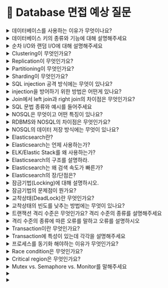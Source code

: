 # 💾 Database 면접 예상 질문


<details>
<summary>데이터베이스를 사용하는 이유가 무엇이나요?</summary>

데이터베이스를 사용하기 전에는 파일 시스템을 이용하여 데이터 관리를 했습니다. 

파일 시스템은 응용 프로그램마다 하나의 독립된 데이터 파일을 사용합니다. 그렇기 때문에 한 시스템 내에 데이터가 중복 저장되는 문제가 발생합니다. 또한 응용 프로그램과 데이터 파일의 상호 의존 관계를 갖기 때문에 데이터 파일의 구조가 변경되면 응용 프로그램의 구조 또한 변경해야합니다.

한 시스템에 데이터가 중복 저장되는 파일 시스템은 여러 문제를 야기하는데요. 먼저 하나의 사실만을 나타내도록 일관성을 유지하기 어렵습니다. 그리고 중복 데이터들에 같은 수준의 보안을 유지하기 힘듭니다. 또한 하나의 데이터 파일을 여러 응용 프로그램이 사용하는 상황에서 한 응용 프로그램이 해당 데이터 파일을 사용하고 있다면, 다른 프로그램은 접근하지 못합니다.

위와 같은 파일 시스템의 문제로 여러 응용 프로그램이 특정 데이터를 공유하고, 최소한의 중복으로 저장된 데이터의 집합인 “데이터베이스”가 등장했습니다.

</details>



<details>
<summary>데이터베이스 키의 종류와 기능에 대해 설명해주세요</summary>

데이터베이스에서 키란 검색이나 정렬시에 튜플을 구분할 수 있는 어트리뷰트입니다.

키의 종류에는 슈퍼키, 후보키, 기본키, 대체키, 복합키, 외래키가 있습니다.

1. 슈퍼키는 유일성을 만족하는 어트리뷰트입니다. 유일성을 가진 어트리뷰트는 모든 레코드에서 중복된 값이 없는 어트리뷰트입니다.
2. 후보키는 유일성과 최소성을 만족하는 어트리뷰트입니다. 최소한의 어트리뷰트들로 레코드를 유일하게 구별할 수 있는 속성을 최소성이라고 합니다.
3. 기본키는 유일성과 최소성을 가지며 NULL 값을 가지지 못하는 어트리뷰트입니다. 후보키 가운데 선택된 어트리뷰트라고 할 수 있습니다.
4. 대체키는 후보키 중에서 기본키로 선택된 것들을 제외한 모든 키를 말합니다.
5. 복합키는 한 개 이상의 속성을 포함하는 키를 말합니다.
6. 외래키는 한 테이블에서 다른 테이블의 레코드(튜플)을 참조하기 위해 사용되는 키입니다.

[정리]

- 슈퍼키 = 유일성 만족하는 키
    - 후보키 = 슈퍼키 + 최소성 만족하는 키
        - 기본키 = 후보키 중 선택된 키 = 유일성 + 최소성 + not null = 특정 레코드 구분가능
            - 대체키 = 후보키 - 기본키 = 나머지 키들
- 복합키 = 1 이상의 속성으로 이뤄진 키 = {속성1, .. }
- 외래키 = 다른 테이블의 레코드를 참조하는 키

</details>



<details>
<summary>순차 I/O와 랜덤 I/O에 대해 설명해주세요</summary>

순차 io 란 물리적으로 인접한 데이터를 차례대로 읽는 방식입니다. 따라서 랜덤 io에 비해 큰 처리량을 갖습니다. 순차 io 방식으로 원하는 데이터를 찾기 위해선 full scan을 해야합니다.

랜덤 io란 디스크의 여러 부분에 흩어져 있는 데이터를 읽는 방식입니다. 인접하지 않는 데이터를 읽기 때문에 디스크 헤드가 무작위로 움직입니다. 이는 결국 성능 저하를 야기합니다.

서버 기반의 환경에서는 모든 io를 순차 io로 수행하는것이 불가능합니다. 따라서 하나의 디스크에 여러 데이터를 저장하는 것 보다 여러 디스크에 적은 데이터를 매핑하여 랜덤 엑세스가 최소화 되도록 하는 대응 방식이 있습니다.

</details>

<details>
<summary>Clustering이 무엇인가요?</summary>

데이터베이스 서버에 문제가 발생할 경우에 대비하기 위해 데이터베이스 서버를 여러대로 나누는 기법입니다.

1. active - active 방식으로 여러 대로 나누는 서버를 동작 상태로 두는 방식이 있습니다.
    
    이 방식은 무중단 서비스를 제공할 수 있습니다. 또한 서버 2대가 운영되기 때문에 리소스를 많이 사용하지만 성능적인 측면에 이득이 있습니다. 
    
    하지만 여러 서버가 하나의 저장소에 접근하기 때문에 병목현상이 발생한다는 문제가 있습니다.
    
2. active -standby 방식이 있습니다.
    
    하나의 서버만 운용하고 나머지는 standby로 두는 방식입니다.
    
    따라서 active-active 방식에서 나타나는 병목 현상이 없지만, standby에서 active로 전환하는데 시간이 오래 걸린다는 단점이 있습니다.
    

</details>


<details>
<summary>Replication이 무엇인가요?</summary>

저장된 데이터 손실문제를 해결하기 위해 여러 데이터베이스에 원본 데이터를 복제하는 기법입니다.

원본 데이터를 저장하는 데이터베이스를 primary db라 칭하고 복제 데이터를 백업할 용도의 데이터를 secondary db라고 합니다.

사용자가 crud 요청을 primary db로 보내면 변경된 데이터를 secondary db에 동기화하면서 데이터 일관성을 유지합니다.

또한 secondary db는 백업용도 외에 조회 용도로도 사용할 수 있기 때문에 부하를 분산시킬 수 있습니다.

replication 을 사용하는 이유는

1. 데이터 유실을 막기 위해 사용합니다
2. 또한 primary db가 문제가 생길 경우, secondary db가 그 역할을 대신할 수 있기 때문에 장애 대응을 할 수 있습니다.
3. 여러대의 데이터베이스를 사용하기 때문에 물리적인 거리 차이로 인한 응답 지연 시간을 줄일 수 있습니다.

replication은 primary db에서 secondary db로 데이터를 동기화하는 작업이 필요합니다. 이 때 걸리는 시간을 replication lag이라고 칭합니다.

replica가 많으면 replication lag 시간이 길어지기 때문에, 시간차로 primary db와 secondary db에 동일 데이터를 조회할 경우 결과가 상이할 수 있기 때문에 데이터 일관성을 100% 지키지 못합니다.

</details>


<details>
<summary>Partitioning이 무엇인가요?</summary>

하나의 큰 테이블을 파티션이라는 작은 단위로 나누는 기법입니다.

데이터의 규모가 커지면서 하나의 데이터베이스에 용량이 큰 테이블이 존재하면 성능 이슈가 발생합니다. 이에 대응하기 위해 큰 테이블을 작은 테이블로 작게 쪼개는 파티셔닝 기법이 등장했습니다.

파티셔닝을 하면, full scan 시 탐색 범위를 줄여 성능을 향상시킬 수있습니다.

또한 테이블을 물리적으로 쪼개기 때문에 전체 데이터의 훼손 가능성을 줄여줍니다.

다만 join연산에 대한 비용이 증가한다는 단점이 있습니다.

파티셔닝에는 vertical partitioning, horizontal partitioning 이 있습니다.

1. 수직 파티셔닝이란 용량이 큰 데이터나 민감한 데이터를 담는 attritbute를 독립적인 테이블로 나누는 작업입니다.
2. 수평 파티셔닝이란 스키마가 동일한 테이블을 나누어 저장하는 것을 말합니다. 즉, 스키마가 동일한 테이블이 두개 생기는 것입니다. 이는 sharding과 동일한 개념으로 여길 수 있습니다.

</details>


<details>
<summary>Sharding이 무엇인가요?</summary>

테이블을 행 단위로 나누어서 여러 샤드에 저장하는 방식입니다. 샤드란 샤딩을 통해 나누어진 블록 구간을 말합니다.

이후에 샤드 키를 통해 샤드를 선택하여 데이터를 저장합니다.

샤드를 선택하는 방식은 hash sharding, dynamic sharding, entity group이 있습니다.

해시 샤딩은 해시 함수를 이용하여 데이터를 저장할 샤드를 고르는 방식입니다. 구현이 쉽지만 샤드를 확장할 경우 바람직하지 않는 방법입니다. (해시 함수가 변하여 기존 방식과 다른 저장 방식을 갖게 됩니다)

해시 샤딩의 확장성 문제를 해결하기 위해 다이나믹 샤딩 방식이 등장했습니다. locator service라는 테이블 정보 기반으로 샤드 키를 결정하기 때문에 샤드 확장에 문제가 없습니다. 

다만 locator service가 유실되면 샤드를 고르는데 문제가 발생합니다.

이 두 샤딩 방식은 key-value 쌍의 데이터를 저장하는 NoSQL 데이터베이스에 적합합니다.

데이터간에 관계를 맺는 관계형 데이터베이스에 적합한 샤딩 방식에는 엔티티 그룹이 있습니다. 하나의 샤드 속에 연관된 데이터만 모아두기 때문에 쿼리가 효율적이지만 다른 샤드 내의 엔티티와 연관된 데이터를 조회할 경우 비효율적입니다.

</details>

<details>
<summary>SQL injection 공격 방식에는 무엇이 있나요?</summary>
sql injection 공격 방식에는 두 가지가 존재합니다. 첫 번째는 인증 우회 두 번째는 데이터 노출이 있습니다.

인증 우회는 쿼리를 요청할 때 특정 조건문을 항상 true로 반환하게 쿼리문을 조작하여 보내서 비정상적인 동작을 하도록 조작하는 공격방식입니다.

데이터 노출은 시스템에서 발생하는 에러 메시지를 이용해 공격하는 방법이다. 보통 에러는 개발자가 버그를 수정하는 면에서 도움을 받을 수 있는 존재인데, 해커들은 이를 역이용해 악의적인 구문을 삽입하여 에러를 유발시킨다.

</details>


<details>
<summary>injection을 방어하기 위한 방법은 어떤게 있나요?</summary>

첫 번째로 input값을 받을 시에 특수문자 검사를 진행하는 것 입니다. 로그인 시에 검증 로직을 추가하여 특수문자가 포함되어 있을 시에 요청을 거부하는 방식입니다. 두 번째는 sql 서버 오류시 오류메시지를 감추는 방식입니다. view를 활용해서 사용자가 오류 발생시 메시지를 확인 할 수 없게하여 데이터 노출을 방지합니다. 마지막으로 prepare statement를 이용하는 방법이 있습니다. prepare statement는 서버 측에서 필터링 과정을 거쳐 특수문자를 escaping하는 방식입니다. 이를 통해서 인증 공격을 방지할 수 있습니다.

</details>


<details>
<summary>Join에서 left join과 right join의 차이점은 무엇인가요?</summary>
left join은 a, b 집합이 있을 때, 조인을 진행한후에 교집합을 포함하여 오른쪽테이블에서 null값을 포함하여 결과를 반환하지만, right join은  기준테이블의 오른쪽으로 join하여 데이터를 조회하기때문에 join의 결과 값중에서 왼쪽 데이터가 널인 결과 값도 함께 반환합니다.

</details>



<details>
<summary>SQL 문법 종류와 예시를 들어주세요</summary>
DDL은 (data definition Language) 데이터 정의 언어입니다. 각 릴레이션을 정의하기 위해 존재합니다. alter, drop create table로 릴레이션을 삭제, 생성 및 릴레이션 전환을 합니다. DML은 데이터 조작 언어로 insert, select update가 있고 데이터를 관리하며 각 테이블을 조회 삽입, 갱신합니다. 마지막으로 DCL은 데이터 제어 언어로 사용자별로 데이터의 권한을 다루기 위한 언어로 revoke grant가 있습니다.
</details>


<details>
<summary>NOSQL은 무엇이고 어떤 특징이 있나요?</summary>

NoSQL은 Not Only SQL의 약자로 관계형 데이터베이스와는 다르게 데이터, 테이블간의 관계를 정의하지 않습니다. 
정해진 스키마가 없기때문에 보다 자유롭게 데이터를 저장할 수 있습니다. 
그리고 여러대의 서버에 데이터를 분산하여 저장할 수 있어 대용량 데이터 처리가 가능하고 분산시 데이터를 상호복제하여 특정 서버에 장애가 생겼을 때에도 데이터 유실이나 무중단 서비스를 운영할 수 있습니다.
</details>

<details>
<summary>RDBMS와 NOSQL의 차이점은 무엇인가요?</summary>
NoSQL이 RDB와 다른 점은 스키마가 없다는 것입니다. 즉 데이터 관계와 정해진 규격(table-column의 정의)이 없습니다.
또한 NoSQL은 분산처리(수평적 확장)의 기능을 쉽게 제공합니다.
하지만 NoSQL은 관계 정의가 없어 Join이 불가능합니다. 또한 트랜잭션을 지원하지 않습니다.

--RDBMS vs NoSQL (장단점)--
RDBMS는 관계형 데이터베이스로 테이블간의 관계를 형성합니다. 
그리고 정해진 스키마에 따라 테이블에 저장하여 데이터 무결성을 보장합니다. 
하지만 스키마에 맞지않는 데이터는 추가할 수 없고 추가하려면 테이블을 변경하거나 새로운 테이블을 만들어야합니다. 
관계를 맺고있기 때문에 join문이 많은 복잡한 쿼리문이 만들어질 수 있습니다.
대체로 scale out 방식보다는 scale up 만이 가능합니다.

NOSQL은 스키마가 없어 유연하게 데이터를 조정하고 추가할수 있습니다. 
테이블 간의 관계를 정의하지 않아 join이 필요없고 쿼리 로직의 복잡도가 낮은 장점이 있습니다.
또한 RDBMS보다 복잡도가 떨어져 대용량의 데이터를 저장, 관리 할 수 있고, scale out이 가능합니다.
하지만 데이터의 일관성이 항상 보장되지 않고, 중복으로 저장된 데이터가 있을 수 있습니다. 따라서 UPDATE시 중복으로 저장된 데이터를 똑같이 업데이트 해주는데 시간이 소요됩니다.
그리고 유연성으로 인해 데이터 구조 결정을 미루게 될 수도 있습니다.

</details>

<details>
<summary>NOSQL의 데이터 저장 방식에는 무엇이 있나요?</summary>
비관계형 모델을 이용한 데이터 저장 방식에는 key-value 방식, document 방식, column model 방식, graph 방식이 있습니다. 

- Key-Value 방식
가장 기본적인 형태의 NoSQL로 키를 고유한 식별자로 키-값 쌍으로 데이터를 저장합니다. 
Redis, Riak에서 사용합니다.

- Document 방식
key-value 모델을 확장한 구조로 하나의 키에 하나의 구조화된 문서를 저장하고 조회합니다.
저장된 문서를 컬렉션으로 관리하며 문서 저장과 동시에 문서 ID에 대한 인덕스를 생성합니다. 문서 ID에 대한 인덱스를 사용하여 O(1) 시간 안에 문서를 조회할 수 있습니다.
XML, JSON, YAML 같은 데이터 타입(document)을 이용해서 레코드를 저장합니다.
대부분의 문서 모델은 b트리 인덱스를 사용하여 2차 인덱스를 생성합니다. b트리는 크기가 커질 수록 새로운 데이터를 입력하거나 삭제할 때 성능이 떨어지므로 읽기와 쓰기 비율이 7:3 정도일때 좋은 성능을 보입니다.
mongoDB, couchDB에서 사용합니다.

- Column Model 방식
하나의 키에 여러 개의 칼럼 이름과 칼럼 값의 쌍으로 이루어진 데이터를 저장하고 조회합니다. 
저장의 기본 단위는 칼럼으로 칼럼은 '칼럼 이름', '칼럼 값', 타임스탬프'로 구성됩니다. 보통의 NoSQL은 order by 같은 정렬 기능을 제공하지 않지만,
이 모델은 내부적으로 Row Key또는 Column Key로 자동정렬이 가능합니다. 
구글의 Big Table이 대표적인 예입니다. 

- Graph 방식
그래프 데이터베이스는 노드를 사용하여 데이터 엔터티를 저장하고 엣지로는 엔터티 간의 관계를 저장합니다.
데이터뿐만 아니라 데이터 간 관계도 데이터 취급합니다.
데이터들의 관계를 중요시해서 저장된 데이터들이 엣지로 직접 연결될 수 있어 데이터 질의 시 특정 노드와 관련된 데이터를 한번의 OP로 획득가능합니다.
고도로 연결된 데이터 세트를 사용하는 애플리케이션을 쉽게 구축하고 실행하는데 유리합니다.
Neo4j, Giraph, IBM DB2에서 사용합니다. 
</details>


<details>
<summary>Elasticsearch란?</summary>

Elasticsearch는 Apache Lucene(아파치 루씬) 기반의 Java 오픈 소스 분산 검색 엔진입니다. 
Elasticsearch를 통해 방대한 양의 데이터를 신속하게(거의 실시간) 저장, 검색, 분석을 수행할 수 있습니다.

</details>

<details>
<summary>Elasticsearch는 언제 사용하는가?</summary>

Elasticsearch는 검색을 위해 단독으로 사용되기도 하며, ELK(Elasticsearch / Logstash / Kibana) 스택/ Elastic 스택 으로 사용되기도 합니다.

</details>

<details>
<summary>ELK/Elastic Stack를 왜 사용하는가?</summary>

주로 ELK/Elastic Stack는 로드밸런싱되어 있는 WAS의 흩어져 있는 로그를 한 곳으로 모으고, 원하는 데이터를 빠르게 검색한 뒤 시각화하여 모니터링하기 위해 사용합니다.

</details>

<details>
<summary>Elasticsearch의 구조를 설명하라.
</summary>
Elasticsearch는 클러스터로 구성되며, 클러스터 안에 노드, 노드 안에 인덱스, 인덱스 안에 샤드, 샤드 안에 세그먼트로 구성되어있습니다.

</details>

<details>
<summary>Elasticsearch는 왜 검색 속도가 빠른가?</summary>


Inverted-index 자료 구조로 인해 빠릅니다. 
단어 기반으로 데이터를 저장하는 ElasticSearch는 특정 단어가 어디에 저장되어있는지 이미 알고 있어 모든 도큐먼트를 검색할 필요가 없습니다.

</details>

<details>
<summary>Elasticsearch의 장/단점은?</summary>
ElasticSearch의 
장점은
* Scale out (분산/확장성)
    * 엘라스틱서치에서는 인덱스를 여러 샤드로 나누어 저장하기 때문에 콘텐츠 볼륨의 수평 분할/확장이 가능하고, 작업을 여러 샤드에서 수행하기 때문에(병렬화) 성능/처리량을 늘릴 수 있습니다. 
    * 노드(Elasticsearch 서버)를 수평적으로 늘릴 수 있게 설계되어 있기 때문에 더 많은 용량이 필요한 경우 노드를 클러스터에 추가할 수 있습니다. 
* 고가용성
    * Replica를 통해 데이터의 안전성을 보장합니다.
* Schema Free
    * Json 문서를 통해 데이터 검색을 수행하므로 스키마 개념이 없습니다. 따라서 정형화 되지 않은 문서도 색인하고 검색할 수 있습니다.
* Restful
    * 데이터 CRUD 작업은 HTTP Restful API를 통해 수행한다.
    * SELECT = GET
    * INSERT = PUT
    * UPDATE = POST
    * DELETE = DELETE
    * Restful API를 사용한다는 것은 다양한 플랫폼에서 응용이 가능하다는 장점이 있습니다.
* Inverted Index
   * 역색인 인덱스를 사용하여 빠른 검색이 가능합니다.

단점
* 실시간 처리가 불가능하다.
    * elasticsearch는 인메모리 버퍼를 사용하므로 쓰기와 동시에 읽기 작업을 할 경우, 세그먼트가 생성되기 전까지는 해당 데이터를 검색할 수 없습니다.
* 트랜잭션을 지원하지 않는다.
    * 분산 시스템 구성의 특징 때문에 시스템적으로 비용 소모가 큰 트랜잭션 및 롤백을 지원하지 않습니다.
* 진정한 의미의 업데이트를 지원하지 않는다.
    * 세그먼트는 불면의 성질을 가지고 있기 때문에 
    * 세그먼트에서 데이터가 삭제될 경우 Soft-Delete를 한다. (삭제 flag = true)
    * 세그먼트에서 데이터가 수정될 경우 Soft-Delete를 하고, 수정된 데이터를 새로운 세그먼트로 생성한다.
    * 따라서 필요없어진 데이터를 정리하고 새로운 세그먼트로 병합 한 후 세그먼트를 삭제하며 디스크에서 완전히 삭제되는 '세그먼트 병합 과정'이 필요합니다.
* Document간의 join을 수행할 수 없다.
    * 두 번의 쿼리로 해결은 가능

</details>

<details>
<summary>잠금기법(Locking)에 대해 설명하시오.</summary>
잠금기법은 대표적인 동시성 제어 기법입니다. 
잠금은 하나의 트랜잭션이 실행하는 동안 특정 데이터 항목에 대해서 다른 트랜잭션이 동시에 접근하지 못하도록 Mutual Excusive 기능을 제공하는 기법입니다. 하나의 트랜잭션이 데이터 항목에 대하여 잠금을 설정하면, 잠금을 설정한 트랜잭션이 해제할 때까지 데이터를 독점적으로 사용할 수 있습니다.
잠금 연산은 데이터에 대한 연산의 성격에 따라 공유잠금(Shared lock)과 배타잠금(Exclusive lock)으로 나눌 수 있습니다. 두 잠금 모두 해제할 경우에는 unlock 연산을 이용합니다.
먼저 공유잠금을 설정한 트랜잭션은 데이터 항목에 대해 읽기 연산(read)만 가능합니다. 또 다른 트랜잭션도 읽기 연산만을 실행할 수 있습니다. 그리고  하나의 데이터 항목에 대해 여러 개의 공유잠금이 가능합니다.
그에 반해 배타잠금을 설정한 트랜잭션은 데이터 항목에 대해서 읽기 연산과 쓰기 연산(write) 모두 가능하고 동시에 여러 개의 배타잠금은 불가능합니다. 그리고 하나의 데이터 항목에 대해서는 하나의 배타잠금만 가능합니다.
</details>

<details>
<summary>잠금기법의 문제점이 뭔가요?</summary>
말씀드린 잠금으로는 직렬 가능한 스케줄이 항상 보장되지 않습니다. 그래서 2단계 잠금 규약(2-Phase Locking protocol)으로 이 부분을 해결할 수 있지만 해당 방법으로도 교착상태(Deadlock)는 발생할 수 있습니다.

</details>

<details>
<summary>교착상태(DeadLock)란 무엇인가요?</summary>
데이터베이스에서 교착 상태란 여러 개의 트랜잭션들이 실행을 하지 못하고 서로 무한정 기다리는 상태를 의미합니다. 
데드락이 발생하기 위한 조건은 크게 4가지로 말할 수 있습니다.

상호 배제:
한 번에 프로세스 하나만 해당 자원을 사용할 수 있다. 사용 중인 자원을 다른 프로세스가 사용하려면 요청한 자원이 해제될 때까지 기다려야 한다.

점유 대기:
자원을 최소한 하나 보유하고, 다른 프로세스에 할당된 자원을 점유하기 위해 대기하는 프로세스가 존재해야 한다.

비선점:
이미 할당된 자원을 강제로 빼앗을 수 없다.

순환 대기:
대기 프로세스의 집합이 순환 형태로 자원을 대기하고 있어야 한다.

예를 들어 트랜잭션 A는 1번 데이터에 대한 UPDATE를 하고 트랜잭션 B는 2번 데이터에 대한 UPDATE 작업을 하고 있다고 가정하겠습니다. 그럼 1번 데이터는 트랜잭션 A가, 2번 데이터는 트랜잭션 B가 LOCK을 하고 있는 상태입니다. 두 트랜잭션 모두 끝나지 않은 상태에서 A가 2번 데이터에 UPDATE를 시도하고 트랜잭션 B가 1번 데이터를 UPDATE 하려고 하면 두 개의  트랜잭션 모두 실행시키지 못하고 교착상태에 빠지게 됩니다.

</details>

<details>
<summary>교착상태의 빈도를 낮추는 방법에는 무엇이 있나요?</summary> 
교착 상태를 해결하는 방법은 먼저 각 트랜잭션이 실행되기 전에 필요한 데이터를 모두 Locking 해주는 것입니다. 하지만 이 방법에서는 데이터가 많이 필요하면 사실상 모든 데이터를 전부 Locking 해줘야 하므로 트랜잭션의 병행성을 보장하지 못합니다. 뿐만 아니라 몇몇 트랜잭션은 계속해서 처리를 못하게 되는 starvation 문제가 발생할 수 있습니다. 그래서 이러한 단점들 때문에 실제로 자원을 할당할 때 시간 스탬프를 사용하여 교착상태가 일어나지 않도록 회피하는 방법이 많이 사용됩니다.

</details>

<details>
<summary>트랜잭션 격리 수준은 무엇인가요? 격리 수준의 종류를 설명해주세요</summary>
격리수준은 데이터의 동시성과 일관성이 tradeoff 관계를 가지기 때문에 각각의 레벨마다의 특징적으로 구분하여 필요에 맞게 사용할 수 있도록 합니다.

레벨은 0부터 3까지 있고, read uncommitted, read committed, repeatable read, serializable 이렇게 4가지 레벨이 있습니다.

read uncommitted 레벨은 commit되지 않은 읽기를 허용하는 방식으로 데이터의 read lock이 걸리지 않습니다. 따라서 데이터베이스의 일관성을 유지할 수 없습니다. dirty read가 발생합니다.

read committed는 select 문장이 수행되는 동안 해당 데이터에 shared lock(read lock)이 걸리는 계츠응로 트랜잭션이 수행되는 동안 다른 트랜잭션이 접근할 수 없어 대기합니다. 커밋된 정보만을 읽지만 non-repeatable read가 발생합니다.

repeatable read는 트랜잭션이 완료될 때까지 select 문장이 사용되는 모든 데이터에 shared lock이 걸리는 계층으로 데이터의 일관성이 보장됩니다. Non repeatble read 부정합이 발생하지 않지만 phantom read가 발생합니다.
</details>


<details>
<summary>격리 수준의 종류에 따른 오류를 말하고 오류를 설명하시오</summary>
dirty read, unrepeatble read, phantom read 

dirty read는 commit되지 않은 트랜잭션의 결과를 읽어오는 것이다. - uncommitted read

unrepeatable read는 트랜잭션이 커밋된 읽기를 하여 데이터가 수정되기 전과 수정 된 후에 쿼리 결과가 달라지는 것을 의미한다. - commited read

phantom read는 한 트랜잭션 안에서 일정 범위의 레코드를 두 번 이상 읽었을 때, 첫 번째 쿼리에서 없던 레코드가 두 번째 쿼리에서 나타나는 현상으로 트랜잭션 도중 새로운 레코드 삽입을 허용하기 때문에 일어난다. non-repeatable read 부장합이 발생하지 않습니다.

마지막으로 serializable은 트랜잭션이 완료 될 때까지 select 문장이 상용되는 모든 데이터에 shared lock이 걸리는 계층으로 완벽한 읽기 일관성 모드를 제공하지만, 동시성은 제공되지 안씁니다. 트랜잭션 영역에 해당되는 데이터에 대한 수정과 입력 모두 불가능합니다.
</details>


<details>
<summary>Transaction이란 무엇인가요?</summary>
트랜잭션이란 데이터베이스의 상태를 변화시키는 하나의 논리적인 작업의 단위라고 할 수 있고 트랜잭션에는 여러개의 연산이 수행될 수 있다.

→ 사용하는 이유 ⇒ 데이터의 부정합이 일어났을 경우 롤백을 통하여 데이터의 부정합을 방지하기 위해서이다.

</details>


<details>
<summary>Transaction에 특성이 있는데 각각을 설명해주세요</summary>
Atomicity - 트랜잭션이 데이터베이스에 모두 반영되거나 전혀 반영되지 않아야 한다.

Consistency - 트랜잭션의 작업 처리 결과는 항상 일관성 있다

Isolation- 둘 이상의 트랜잭션이 동시에 병행 실행되고 있을 떄, 어떤 트랜잭션도 다른 트랜잭션 연산에 끼어들 수 없다.

Durability - 트랜잭션이 성공적으로 완료되었다면 결과는 영구적으로 반영되어야한다.
</details>




<details>
<summary>프로세스를 동기화 해야하는 이유가 무엇인가요?</summary>
    
공유 데이터에 두 개 이상의 프로세스가 동시에 접근하면 data inconsistency가 발생하기 때문입니다.

- 동기화를 하기 위해서 어떤 이슈를 해결해야하나요??

첫 번째로 어떻게 한 프로세스가 다른 프로세스에게 정보를 넘길 것인지 정해야하고, 두 번쨰로 어떻게 두개 이상의 프로세스가 하나의 데이터에 동시에 접근하지 않도록 할 것인지와 의존 관계가 존재할 때 어떻게 적절한 순서를 부여할 것인지 정해야합니다.
</details>


<details>
<summary>Race condition은 무엇인가요?</summary>


하나의 공유 데이터에 여러 process가 접근하려 하는 상황이 race condition이라고 한다. 마지막 결과는 정확히 어떤 프로세스가 언제 수행되는지에 따라서 결정됩니다.

- race condition은 언제 발생하나요?

첫 번째는 커널 작업을 수행 중에 인터럽트가 발생할 때와 프로세스가 system call을 하여 커널모드로 진입하여 수행하는 도중 context switch가 발생할 때, 마지막으로 멀티 프로세서에서 공유 메모리 내의 커널 데이터에 접근할 때 입니다.
</details>



<details>
<summary>Critical region은 무엇인가요?</summary>

- Criticla region 문제를 해결하기 위한 세 가지 조건을 말해주세요    
    mutual exclusion, progress, bound waiting입니다. mutual exclusion은 하나의 프로세스가 임계구역에 있을 때 다른 프로세스는 들어갈 수 없는 것이고, progress는 임계구역에 들어간 프로세스가 없다면 어느 프로세스가 들어갈 것인지 적절히 선택해줘야하는 것입니다. 마지막으로 bound waiting 는 그 어떤 프로세스도 임계구역에 들어가기 위해 영원히 기다려서는 안된다는 것입니다.
    

- 이 문제를 해결하기 위한 대표적인 방법에는 무엇이 있나요?
    
    semaphore, mutex, monitor가 있습니다.
    
- Semaphore, mutex, monitor이 무엇인가요?
    
    mutex는 임계 구역을 보호하고 경쟁상태를 방지하기 위한 방법으로 mutex lock을 사용합니다. 프로세스는 임계구역에 들어가기 전에 반드시 락을 획득해야하고, 임계구역을 빠져나올 때 락을 반환해야합니다. mutual exclusion을 제공하지만 bounded waiting 조건을 위배합니다. 왜냐하면 특정 프로세스가 임계구역내에 있을 때 while문을 통해서 반복문에서 빠져나오지 못하기 때문입니다. 프로세스의 시간이 짧을 때 mutex는 유용합니다.
    
    semaphore는 자원의 개수를 뜻합니다. 동시에 자원에 접근할 수 있는 허용가능한 counter의 개수 입니다. 세마포어는 여러 프로세스들에 의해 공유되는 변수로 정의하고 이 변수는 오직 P, V라는 atomic한 연산에 의해서만 접근 가능합니다.
    
    monitor는 mutex와 condition variable을 가지고 있는 동기화 메커니즘으로 상호배제를 함으로써 임계구역에 하나의 프로세스만 들어갈 수 있습니다. monitor는 실제 프로그램에서 세마포어를 구현한 것입니다. 상호 배제를 위한 데이터 및 프로그램 모듈, 운영체제 내부의 프로그램을 모니터라고 한다.
</details>



<details>
<summary>Mutex vs. Semaphore vs. Monitor를 말해주세요</summary>

- Mutex vs. Semaphore

세마포어는 뮤텍스가 될 수 있지만 무텍스는 세마포어가 될 수 없다. 또 세마포어는 소유할 수 없지만 뮤텍스는 소율할 수 있고 소유한 사람이 반드시 원상태로 돌려놓아야한다. 뮤텍스의 경우 뮤텍스를 소유하고 있는 스레드가 이 뮤텍스를 해제할 수 있다. 하지만 세마포어는 소유하지 않고 있는 다른 스레드가 세마포어를 해제할 수 있다. 뮤텍스는 동기화대상이 1개 세마포어는 동기화 대상이 여러 개일 때 사용한다.

- Semaphore vs. monitor

자바에서는 모니터를 모든 객체에게 기본적으로 제공하지만 c에서는 사용할 수 없다. 세마포어는 카운터라는 변수값으로 프로그래머가 상호배제나 정렬의 목적으로 사용 시 매번 값을 따로 지정해줘야하는 번거로움이 있다. 반면에 모니터는 이러한 일들이 캡슐화되어 있어서 개발자는 카운터 값을 0 또는 1로 주어야하는 고민을 할 필요가 없다.

- monitor vs. mutex

뮤텍스는 다른 프로세스나 스레드 간에 동기화를 위해 사용된다. 모니터는 하나의 프로세스 내에서 다른 스레드 간에 동기화할 때 사용한다. 반면에 모니터는 하나의 프로세스 내에서 다른 스레드 간에 동기화할 때 사용한다. 뮤텍스는 운영체제 커널에 의해서 제공되기 때문에 system call로 인하여 속도가 느리고 그에 반해 모니터는 프레임 워크나 라이브러리 그 자체에서 제공되기 때문에 속도가 빠르다.
</details>




<details>
<summary></summary>

</details>



<details>
<summary></summary>

</details>

